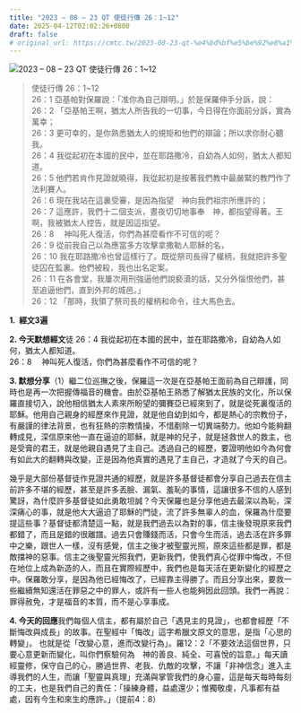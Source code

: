 ```yaml
---
title: "2023 – 08 – 23 QT 使徒行傳 26：1~12"
date: 2025-04-12T02:02:26+0800
draft: false
# original_url: https://cmtc.tw/2023-08-23-qt-%e4%bd%bf%e5%be%92%e8%a1%8c%e5%82%b3-26%ef%bc%9a112
---
```


![2023 – 08 – 23 QT  使徒行傳 26：1\~12](/images/qt.jpg  "2023 – 08 – 23 QT  使徒行傳 26：1\~12")

> 使徒行傳 26：1\~12  
> 26：1 亞基帕對保羅說：「准你為自己辯明。」於是保羅伸手分訴，說：  
> 26：2 「亞基帕王啊，猶太人所告我的一切事，今日得在你面前分訴，實為萬幸；  
> 26：3 更可幸的，是你熟悉猶太人的規矩和他們的辯論；所以求你耐心聽我。  
> 26：4 我從起初在本國的民中，並在耶路撒冷，自幼為人如何，猶太人都知道。  
> 26：5 他們若肯作見證就曉得，我從起初是按著我們教中最嚴緊的教門作了法利賽人。  
> 26：6 現在我站在這裏受審，是因為指望　神向我們祖宗所應許的；  
> 26：7 這應許，我們十二個支派，晝夜切切地事奉　神，都指望得著。王啊，我被猶太人控告，就是因這指望。  
> 26：8 　神叫死人復活，你們為甚麼看作不可信的呢？  
> 26：9 從前我自己以為應當多方攻擊拿撒勒人耶穌的名，  
> 26：10 我在耶路撒冷也曾這樣行了。既從祭司長得了權柄，我就把許多聖徒囚在監裏。他們被殺，我也出名定案。  
> 26：11 在各會堂，我屢次用刑強逼他們說褻瀆的話，又分外惱恨他們，甚至追逼他們，直到外邦的城邑。」  
> 26：12 「那時，我領了祭司長的權柄和命令，往大馬色去。

**1.  經文3遍**

**2. 今天默想經文**徒 26：4 我從起初在本國的民中，並在耶路撒冷，自幼為人如何，猶太人都知道。  
26：8 　神叫死人復活，你們為甚麼看作不可信的呢？

**3. 默想分享**（1）繼二位巡撫之後，保羅這一次是在亞基帕王面前為自己辯護，同時也是再一次把握傳福音的機會。由於亞基帕王熟悉了解猶太民族的文化，所以保羅直接切入，說他相信猶太人素來所盼望的彌賽亞已經來到了，就是從死裏復活的耶穌。他用自己親身的經歷來作見證，就是他自幼到如今，都是熱心的宗教份子，有嚴謹的律法背景，也有狂熱的宗教情操，不惜剷除一切異端勢力。他如今能夠翻轉成見，深信原來他一直在逼迫的耶穌，就是神的兒子，就是拯救世人的救主，也是受膏的君王，就是他親自遇見了主自己。透過自己的經歷，要證明他如今為何會有如此大的翻轉與改變，正是因為他真實的遇見了主自己，才造就了今天的自己。

幾乎是大部份基督徒作見證共通的經歷，就是許多基督徒都會分享自己過去在信主前許多不堪的經歷，甚至是許多丟臉、漏氣、羞恥的事情，這讓很多不信的人感到驚訝，為什麼許多基督徒如此勇敢坦誠？今天保羅也是分享他過去最深以為恥，深深痛心的事，就是他大大逼迫了耶穌的門徒，流了許多無辜人的血，保羅為什麼要提這些事？基督徒都清楚這一點，就是我們過去以為對的事，信主後發現原來我們都錯了，而且是錯的很離譜。過去只會賺錢而活，只會今生而活，過去活在許多罪中之樂，跟世人一樣，沒有感覺，信主之後才被聖靈光照，原來這些都是罪，都是敵擋神的惡事。信主之後聖靈光照我們，更新我們，使我們真心從罪中悔改，不但在地位上成為新造的人，而且在實際經歷中，我們也是每天活在更新變化的經歷之中。保羅敢分享，是因為他已經悔改了，已經靠主得勝了。而且分享出來，要救一些繼續無知還活在罪惡之中的罪人，或許有一些人也能夠因此回頭。我們一再說：罪得赦免，才是福音的本質，而不是心享事成。

**4. 今天的回應**我們每個人信主，都有屬於自己「遇見主的見證」，也都會經歷「不斷悔改與成長」的故事。在聖經中「悔改」這字希臘文原文的意思，是指「心思的轉變」。 也就是從「改變心意，進而改變行為」。羅12：2「不要效法這個世界，只要心意更新而變化，叫你們察驗何為　神的善良、純全、可喜悅的旨意。」每天讀經靈修，保守自己的心，勝過世界、老我、仇敵的攻擊，不讓「非神信念」進入主導我們的人生，而讓「聖靈與真理」充滿與掌管我們的身心靈，這是每天每時每刻的工夫，也是我們自己的責任：「操練身體，益處還少；惟獨敬虔，凡事都有益處，因有今生和來生的應許。」（提前4：8）